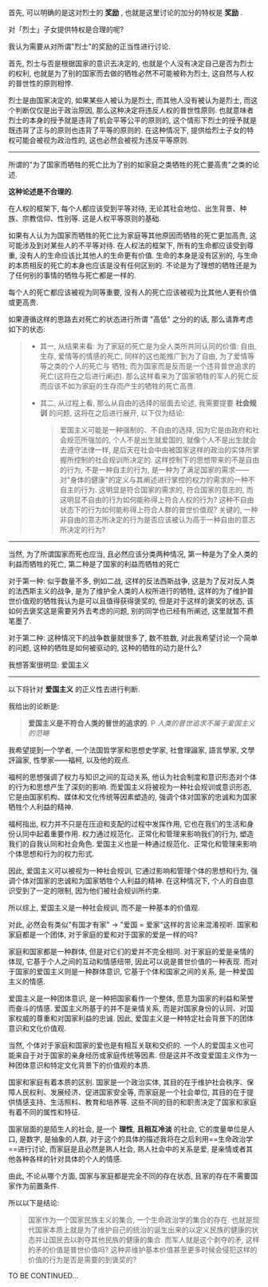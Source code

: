 首先, 可以明确的是这对烈士的 **奖励** , 也就是这里讨论的加分的特权是 **奖励** . 

对「烈士」子女提供特权是合理的呢? 

我认为需要从对所谓"烈士"的奖励的正当性进行讨论. 

首先, 烈士与否是根据国家的意识去决定的, 也就是个人没有决定自己是否为烈士的权利, 也就是为了别的国家而去做的牺牲必然不可能被称为烈士, 这自然与人权的普世性的原则相悖. 

烈士是由国家决定的, 如果某些人被认为是烈士, 而其他人没有被认为是烈士, 而这个判断仅仅是出于政治原因, 那么这种决定将违反人权的普世性原则. 也就意味者烈士的本身的授予就是违背了机会平等公平的原则的, 这个情形下烈士的授予就是既违背了正与的原则也违背了平等的原则的. 在这种情况下, 提供给烈士子女的特权可能会被视为政治性的, 这也必然会被视为违反平等原则. 

---

所谓的"为了国家而牺牲的死亡比为了别的如家庭之类牺牲的死亡要高贵"之类的论述. 

**这种论述是不合理的**. 

在人权的框架下, 每个人都应该受到平等对待, 无论其社会地位、出生背景、种族、宗教信仰、性别等. 这是人权平等原则的基础. 

如果有人认为为国家而牺牲的死亡比为家庭等其他原因而牺牲的死亡更加高贵, 这可能涉及到对某些人的不平等对待. 在人权法的框架下, 所有的生命都应该受到尊重, 没有人的生命应该比其他人的生命更有价值. 生命的本身是没有区别的, 与生命的本质相反的死亡的本身也应该是没有任何区别的. 不论是为了理想的牺牲还是为了任何别的事情的牺牲与死亡都是一样的.  

每个人的死亡都应该被视为同等重要, 没有人的死亡应该被视为比其他人更有价值或更高贵. 

如果遵循这样的思路去对死亡的状态进行所谓 "高低" 之分的的话, 那么请靠考虑如下的状态: 

> - 其一, 从结果来看: 为了家庭的死亡是为全人类所共同认同的价值: 自由, 生存, 爱情等的情感的死亡, 同样的这也能推广到为了自由, 为了爱情等等之类的个人的死亡与 牺牲; 而为国家而是反而是一个违背普世追求的死亡(这将在之后进行阐述). 那么这样看来为了国家牺牲的军人的死亡反而应该不如为家庭的生存而产生的牺牲的死亡高贵. 
> 
> - 其二, 从过程上看, 那么从自由的选择的层面去论述, 我需要提要 **社会规训** 的问题, 这将在之后进行展开, 以下仅为结论:
> 
>   > 爱国主义可能是一种强制的、不自由的选择, 因为它是由政府和社会规范所强加的, 个人不是出生就爱国的, 就像个人不是出生就会去遵守法律一样, 是后天在社会中由被国家这样的政治的实体所掌握所控制的社会规训所决定的. 这样控制下的思想带来的不是自由的行为, 不是一种自主的行为, 是一种为了满足国家的需求——对"身体的健康"的定义与其阐述进行掌控的权力的需求的一种不自主的行为. 这明显是符合国家的需求的, 符合国家的意志的, 而这明显不自由的行为如何能称得上符合人权的行为? 这种不自由状态下的行为如何能称得上符合人群的普世价值观? 关键的, 一种非自由的意志所决定的行为是否应该被认为高于一种自由的意志所决定的行为?

---

当然, 为了所谓国家而死也应当, 且必然应该分类两种情况, 第一种是为了全人类的利益而牺牲的死亡, 第二种是了国家的利益而牺牲的死亡

对于第一种: 似乎数量不多, 例如二战, 这样的反法西斯战争, 这是为了反对反人类的法西斯主义的战争, 是为了维护全人类的人权所进行的牺牲, 这样的为了维护普世价值观的牺牲我认为是可以且值得获得褒奖的, 但是对于这样的褒奖的状态, 该如何去褒奖这是需要另外去考虑的问题, 别的同学也已经有所阐述, 这里就暂不费笔墨了. 

对于第二种: 这种情况下的战争数量就很多了, 数不胜数, 对此我希望讨论一个简单的问题, 这种的牺牲是如何被驱动的, 这种的牺牲的动力是什么?

我想答案很明显: 爱国主义

---

以下将针对 **爱国主义** 的正义性去进行判断.

我给出的论断是: 

> **爱国主义是不符合人类的普世的追求的**.   P *人类的普世追求不属于爱国主义的范畴*

我希望提到一个学者, 一个法国哲学家和思想史学家, 社會理論家, 語言學家, 文學評論家, 性學家——福柯, 以及他的观点. 

福柯的思想强调了权力与知识之间的互动关系, 他认为社会制度和意识形态对个体的行为和思想产生了深刻的影响. 而爱国主义将被视为一种社会规训或意识形态, 它是由国家机构、媒体和文化传统等因素塑造的, 强调个体对国家的忠诚和为国家牺牲个人利益的精神. 

福柯指出, 权力并不只是在压迫和支配的过程中发挥作用, 它也在我们的生活和身份认同中起着重要作用. 权力通过规范化、正常化和管理来影响我们的行为, 塑造我们的自我认同和社会角色. 爱国主义也是一种通过规范化、正常化和管理来影响个体思想和行为的权力形式. 

因此, 爱国主义可以被视为一种社会规训, 它通过影响和管理个体的思想和行为, 强调个体对国家的忠诚和为国家牺牲个人利益的精神. 在这种情况下, 个人的自由意识受到了一定的限制, 因为他们被社会规训所约束. 

所以综上, 爱国主义是一种社会规训, 而不是一种基本的价值观. 

对此, 必然会有类似"有国才有家" → "爱国 = 爱家"这样的言论来混淆视听. 国家和家庭都是一个团体, 对于家庭的爱和对于国家的爱是一样的吗? 

家庭和国家都是一种群体, 但是对它们的爱并不完全相同. 对于家庭的爱是亲情的体现, 它基于个人之间的互动和情感纽带, 因此可以说是普世价值的一种表现. 而对于国家的爱国主义则是一种群体意识, 它基于个体和国家之间的关系, 是一种爱国主义的情感. 

爱国主义是一种团体意识, 是一种把国家看作一个整体, 愿意为国家的利益和荣誉而奋斗的情感. 爱国主义所基于的并不是亲情关系, 而是对国家身份的认同、对国家权威的尊重和对国家利益的忠诚. 因此, 爱国主义是一种特定社会背景下的团体意识和文化价值观. 

当然, 个体对于家庭和国家的爱也是有相互关联和交织的. 一个人的爱国主义也可能来自于对于国家的亲身经历或家庭传统等因素. 但是这并不改变爱国主义作为一种团体意识和特定文化背景下的价值观的本质. 

国家和家庭有着本质的区别. 国家是一个政治实体, 其目的在于维护社会秩序、保障人民权利、发展经济、促进国家安全等, 而家庭是一个社会单位, 其目的在于提供情感支持、生活照料、教育和培养等. 这些不同的目的和职责决定了国家和家庭有着不同的属性和特征. 

国家层面的是陌生人的社会, 是一个 **理性**, **且相互冷淡** 的社会, 它的度量单位是人口, 是数字, 是抽象的人群, 对于这个的具体的描述我将在之后利用==生命政治学==进行讨论, 而家庭是且必然是熟人社会, 熟人社会中的关系是爱, 是亲情或者其他各种各样的针对具体的个人的情感. 

由此, 不论从哪个方面, 国家与家庭都是完全不同的存在状态, 且家的存在不需要国家作为前置条件. 

所以以下是结论: 

> 国家作为一个国家民族主义的集合, 一个生命政治学的集合的存在. 也就是现代国家本质上就是为了维护自己的统治的诞生出来的以定义民族的健康的状态并让国民去以剥夺其他民族的健康的集合. 而军人就是这个剥夺的矛, 这样的矛的价值是普世价值吗? 这种非维护基本价值甚至更多时候会侵犯这样的价值的行为是否是需要的到褒奖的? 

TO BE CONTINUED...